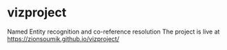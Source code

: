 # vizproject
Named Entity recognition and co-reference resolution
The project is live at https://zionsoumik.github.io/vizproject/
